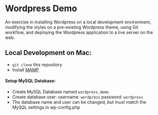 # Wordpress Demo

An exercise in installing Wordpress on a local development environment, modifying the styles on a pre-existing Wordpress theme, using Git workflow, and deploying the Wordpress application to a live server on the web.

## Local Development on Mac:

* `git clone` this repository
* Install [MAMP](http://www.mamp.info/en/downloads/index.html)

#### Setup MySQL Database:
* Create MySQL Database named `wordpress_demo`
* Create database user: username: `wordpress` password: `wordpress`
* The database name and user can be changed, but must match the MySQL settings in wp-config.php
